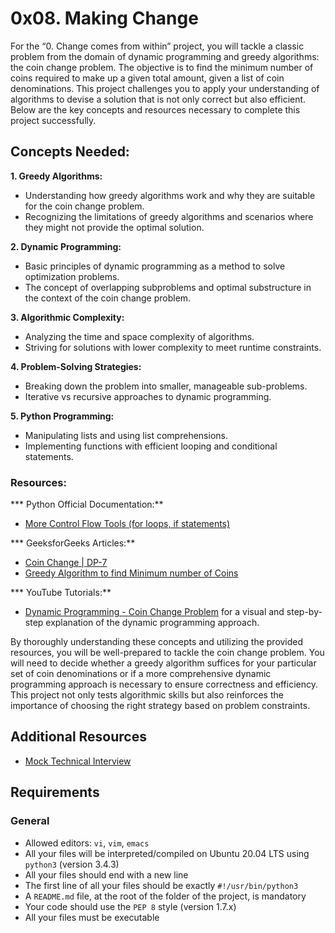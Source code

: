 # 0x08. Making Change

For the “0. Change comes from within” project, you will tackle a classic problem from the domain of dynamic programming and greedy algorithms: the coin change problem. The objective is to find the minimum number of coins required to make up a given total amount, given a list of coin denominations. This project challenges you to apply your understanding of algorithms to devise a solution that is not only correct but also efficient. Below are the key concepts and resources necessary to complete this project successfully.

## Concepts Needed:
**1. Greedy Algorithms:**
* Understanding how greedy algorithms work and why they are suitable for the coin change problem.
* Recognizing the limitations of greedy algorithms and scenarios where they might not provide the optimal solution.

**2. Dynamic Programming:**
* Basic principles of dynamic programming as a method to solve optimization problems.
* The concept of overlapping subproblems and optimal substructure in the context of the coin change problem.

**3. Algorithmic Complexity:**
* Analyzing the time and space complexity of algorithms.
* Striving for solutions with lower complexity to meet runtime constraints.

**4. Problem-Solving Strategies:**
* Breaking down the problem into smaller, manageable sub-problems.
* Iterative vs recursive approaches to dynamic programming.

**5. Python Programming:**
* Manipulating lists and using list comprehensions.
* Implementing functions with efficient looping and conditional statements.

### Resources:
*** Python Official Documentation:**
* [More Control Flow Tools (for loops, if statements)](https://docs.python.org/3/tutorial/controlflow.html)

*** GeeksforGeeks Articles:**
* [Coin Change | DP-7](https://www.geeksforgeeks.org/coin-change-dp-7/)
* [Greedy Algorithm to find Minimum number of Coins](https://www.geeksforgeeks.org/greedy-algorithm-to-find-minimum-number-of-coins/)

*** YouTube Tutorials:**
* [Dynamic Programming - Coin Change Problem](https://www.youtube.com/watch?v=jgiZlGzXMBw) for a visual and step-by-step explanation of the dynamic programming approach.

By thoroughly understanding these concepts and utilizing the provided resources, you will be well-prepared to tackle the coin change problem. You will need to decide whether a greedy algorithm suffices for your particular set of coin denominations or if a more comprehensive dynamic programming approach is necessary to ensure correctness and efficiency. This project not only tests algorithmic skills but also reinforces the importance of choosing the right strategy based on problem constraints.

## Additional Resources
* [Mock Technical Interview](https://www.youtube.com/watch?feature=shared&v=9BSSIsJ-fWg)

## Requirements
### General
* Allowed editors: `vi`, `vim`, `emacs`
* All your files will be interpreted/compiled on Ubuntu 20.04 LTS using `python3` (version 3.4.3)
* All your files should end with a new line
* The first line of all your files should be exactly `#!/usr/bin/python3`
* A `README.md` file, at the root of the folder of the project, is mandatory
* Your code should use the `PEP 8` style (version 1.7.x)
* All your files must be executable
